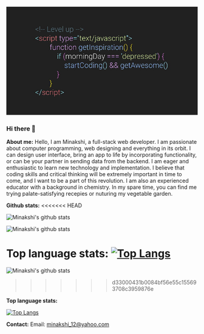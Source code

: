 ![Screenshot](screenshot.jpg)

### Hi there 👋

<!--
**Minakshi-Verma/Minakshi-Verma** is a ✨ _special_ ✨ repository because its `README.md` (this file) appears on your GitHub profile.

Here are some ideas to get you started:

- 🔭 I’m currently working on ...
- 🌱 I’m currently learning ...
- 👯 I’m looking to collaborate on ...
- 🤔 I’m looking for help with ...
- 💬 Ask me about ...
- 📫 How to reach me: ...
- 😄 Pronouns: ...
- ⚡ Fun fact: ...
-->
<!-- [![Minakshi's github stats](https://github-readme-stats.vercel.app/api?username=Minakshi-Verma)](https://github.com/Minakshi-Verma/github-readme-stats) -->

**About me:**
Hello, I am Minakshi, a full-stack web developer. I am passionate about computer programming, web designing and everything in its orbit. I can design user interface, bring an app to life by incorporating functionality, or can be your partner in sending data from the backend. I am eager and enthusiastic to learn new technology and implementation. I believe that coding skills and critical thinking will be extremely important in time to come, and I want to be a part of this revolution. I am also an experienced educator with a background in chemistry. In my spare time, you can find me trying palate-satisfying recepies or nuturing my vegetable garden.

**Github stats:**
<<<<<<< HEAD

![Minakshi's github stats](https://github-readme-stats.vercel.app/api?username=Minakshi-Verma&count_private=true)

![Minakshi's github stats](https://github-readme-stats.vercel.app/api?username=Minakshi-Verma&show_icons=true&theme=radical)

**Top language stats:**
[![Top Langs](https://github-readme-stats.vercel.app/api/top-langs/?username=Minakshi-Verma)](https://github.com/Minakshi-Verma/github-readme-stats)
=======

![Minakshi's github stats](https://github-readme-stats.vercel.app/api?username=Minakshi-Verma&show_icons=true&theme=radical)
>>>>>>> d33000431b0084bf56e55c155693708c3959876e

**Top language stats:**

[![Top Langs](https://github-readme-stats.vercel.app/api/top-langs/?username=Minakshi-Verma)](https://github.com/Minakshi-Verma/github-readme-stats)



**Contact:**
Email: minakshi_12@yahoo.com

